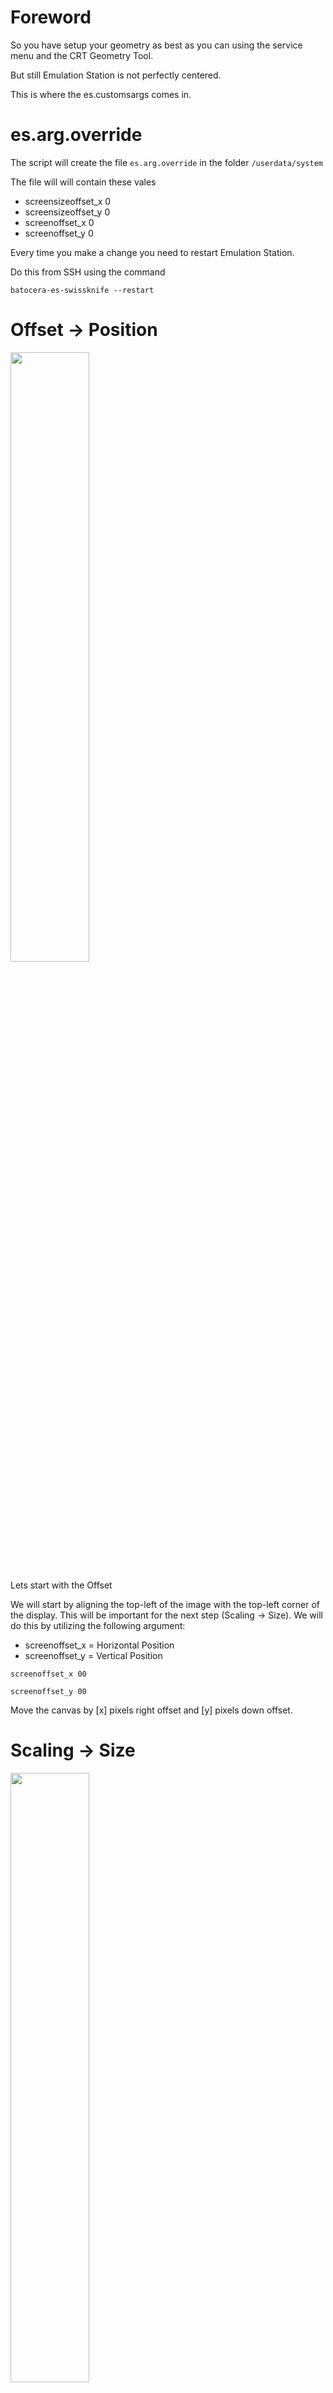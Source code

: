 # Foreword
So you have setup your geometry as best as you can using the service menu and the CRT Geometry Tool.

But still Emulation Station is not perfectly centered. 

This is where the es.customsargs comes in. 


# es.arg.override

The script will create the file `es.arg.override` in the folder
`/userdata/system`

The file will will contain these vales
* screensizeoffset_x 0
* screensizeoffset_y 0
* screenoffset_x 0
* screenoffset_y 0 

Every time you make a change you need to restart Emulation Station.

Do this from SSH using the command

`batocera-es-swissknife --restart`

# Offset -> Position

<img src="https://github.com/ZFEbHVUE/Batocera-CRT-Script/blob/main/wiki_page/offset_crt.png" width=50% height=50%>

Lets start with the Offset

We will start by aligning the top-left of the image with the top-left corner of the display. This will be important for the next step (Scaling -> Size). We will do this by utilizing the following argument: 


* screenoffset_x = Horizontal Position
* screenoffset_y = Vertical Position

`screenoffset_x 00`

`screenoffset_y 00`

Move the canvas by [x] pixels right offset and [y] pixels down offset.

# Scaling -> Size
<img src="https://github.com/ZFEbHVUE/Batocera-CRT-Script/blob/main/wiki_page/scaling_crt.png" width=50% height=50%>

Top-left is the anchor, increasing will stretch the image out to the right and downwards; decreasing will squash the image from the right side toward the left and from the bottom upwards.

* screensizeoffset_x = width
* screensizeoffset_y = height

`screensizeoffset_x 00`

`screensizeoffset_y 00`

# Example 

If your resolution is `640 480` and you put for example

`screensizeoffset_x 10`

`screensizeoffset_y -10`

`screenoffset_x -5`

`screenoffset_y 5`

You will get in the result:

`es.customsargs=--screensize 650 470 --screenoffset -5 5`

In  `batocera.conf`

And each time your re-use the script.  

The file `/userdata/system/es.arg.override` will be erased so make a backup.
